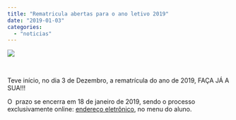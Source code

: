 ```yaml
---
title: "Rematricula abertas para o ano letivo 2019"
date: "2019-01-03"
categories: 
  - "noticias"
---
```


![](/img/antigo/2018/07/24.jpg)

 

Teve início, no dia 3 de Dezembro, a rematrícula do ano de 2019, FAÇA JÁ A SUA!!!

O  prazo se encerra em 18 de janeiro de 2019, sendo o processo exclusivamente online: [endereço eletrônico](http://www.daa.uem.br/), no menu do aluno.
